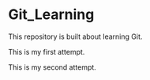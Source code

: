 # Git_Learning
This repository is built about learning Git.

This is my first attempt.

This is my second attempt.
